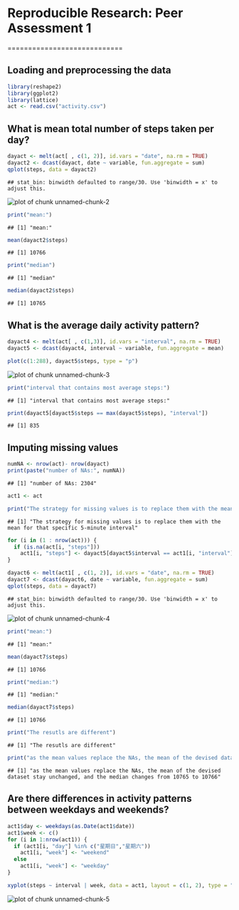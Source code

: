 # Reproducible Research: Peer Assessment 1
============================


## Loading and preprocessing the data


```r
library(reshape2)
library(ggplot2)
library(lattice)
act <- read.csv("activity.csv")
```


## What is mean total number of steps taken per day?


```r
dayact <- melt(act[ , c(1, 2)], id.vars = "date", na.rm = TRUE)
dayact2 <- dcast(dayact, date ~ variable, fun.aggregate = sum)
qplot(steps, data = dayact2)
```

```
## stat_bin: binwidth defaulted to range/30. Use 'binwidth = x' to adjust this.
```

![plot of chunk unnamed-chunk-2](figure/unnamed-chunk-2.png) 

```r
print("mean:")
```

```
## [1] "mean:"
```

```r
mean(dayact2$steps)
```

```
## [1] 10766
```

```r
print("median")
```

```
## [1] "median"
```

```r
median(dayact2$steps)
```

```
## [1] 10765
```

## What is the average daily activity pattern?

```r
dayact4 <- melt(act[ , c(1,3)], id.vars = "interval", na.rm = TRUE)
dayact5 <- dcast(dayact4, interval ~ variable, fun.aggregate = mean)

plot(c(1:288), dayact5$steps, type = "p")
```

![plot of chunk unnamed-chunk-3](figure/unnamed-chunk-3.png) 

```r
print("interval that contains most average steps:")
```

```
## [1] "interval that contains most average steps:"
```

```r
print(dayact5[dayact5$steps == max(dayact5$steps), "interval"])
```

```
## [1] 835
```


## Imputing missing values

```r
numNA <- nrow(act)- nrow(dayact)
print(paste("number of NAs:", numNA))
```

```
## [1] "number of NAs: 2304"
```

```r
act1 <- act

print("The strategy for missing values is to replace them with the mean for that specific 5-minute interval")
```

```
## [1] "The strategy for missing values is to replace them with the mean for that specific 5-minute interval"
```

```r
for (i in (1 : nrow(act))) {
  if (is.na(act[i, "steps"]))
    act1[i, "steps"] <- dayact5[dayact5$interval == act1[i, "interval"], "steps"]
}

dayact6 <- melt(act1[ , c(1, 2)], id.vars = "date", na.rm = TRUE)
dayact7 <- dcast(dayact6, date ~ variable, fun.aggregate = sum)
qplot(steps, data = dayact7)
```

```
## stat_bin: binwidth defaulted to range/30. Use 'binwidth = x' to adjust this.
```

![plot of chunk unnamed-chunk-4](figure/unnamed-chunk-4.png) 

```r
print("mean:")
```

```
## [1] "mean:"
```

```r
mean(dayact7$steps)
```

```
## [1] 10766
```

```r
print("median:")
```

```
## [1] "median:"
```

```r
median(dayact7$steps)
```

```
## [1] 10766
```

```r
print("The resutls are different")
```

```
## [1] "The resutls are different"
```

```r
print("as the mean values replace the NAs, the mean of the devised dataset stay unchanged, and the median changes from 10765 to 10766")
```

```
## [1] "as the mean values replace the NAs, the mean of the devised dataset stay unchanged, and the median changes from 10765 to 10766"
```


## Are there differences in activity patterns between weekdays and weekends?

```r
act1$day <- weekdays(as.Date(act1$date))
act1$week <- c()
for (i in 1:nrow(act1)) {
  if (act1[i, "day"] %in% c("星期日","星期六"))
    act1[i, "week"] <- "weekend"
  else
    act1[i, "week"] <- "weekday"
}

xyplot(steps ~ interval | week, data = act1, layout = c(1, 2), type = "l")
```

![plot of chunk unnamed-chunk-5](figure/unnamed-chunk-5.png) 

